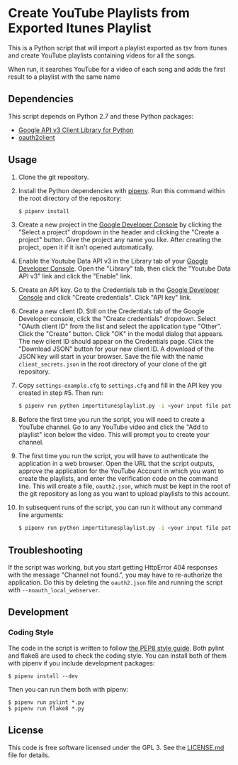 # Create YouTube Playlists from Exported Itunes Playlist

This is a Python script that will import a playlist exported as tsv from itunes
and create YouTube playlists containing videos for all the songs.

When run, it searches YouTube for a video of each
song and adds the first result to a playlist with the same name

## Dependencies

This script depends on Python 2.7 and these Python packages:

- [Google API v3 Client Library for Python](https://developers.google.com/api-client-library/python/)
- [oauth2client](https://github.com/googleapis/oauth2client)

## Usage

1. Clone the git repository.

2. Install the Python dependencies with [pipenv](https://docs.pipenv.org/).
   Run this command within the root directory of the repository:

   ```sh
   $ pipenv install
   ```

3. Create a new project in the
   [Google Developer Console](https://console.developers.google.com/)
   by clicking the "Select a project" dropdown in the header and clicking the
   "Create a project" button. Give the project any name you like. After
   creating the project, open it if it isn't opened automatically.

4. Enable the Youtube Data API v3 in the Library tab of your
   [Google Developer Console](https://console.developers.google.com/). Open the
   "Library" tab, then click the "Youtube Data API v3" link and click the
   "Enable" link.

5. Create an API key. Go to the Credentials tab in the
   [Google Developer Console](https://console.developers.google.com/)
   and click "Create credentials". Click "API key" link.

6. Create a new client ID. Still on the Credentials tab of the Google Developer
   console, click the "Create credentials" dropdown. Select "OAuth client ID"
   from the list and select the application type "Other". Click the
   "Create" button. Click "OK" in the modal dialog that appears. The new
   client ID should appear on the Credentials page. Click the "Download JSON"
   button for your new client ID. A download of the JSON key will start in
   your browser. Save the file with the name `client_secrets.json` in the
   root directory of your clone of the git repository.

7. Copy `settings-example.cfg` to `settings.cfg` and fill in the API key you
   created in step #5. Then run:

   ```sh
   $ pipenv run python importitunesplaylist.py -i <your input file path> --noauth_local_webserver
   ```

8. Before the first time you run the script, you will need to create a YouTube
   channel. Go to any YouTube video and click the "Add to playlist" icon
   below the video. This will prompt you to create your channel.

9. The first time you run the script, you will have to authenticate the
   application in a web browser. Open the URL that the script outputs,
   approve the application for the YouTube Account in which you want to
   create the playlists, and enter the verification code on the command line.
   This will create a file, `oauth2.json`, which must be kept in the root
   of the git repository as long as you want to upload playlists to this
   account.

10. In subsequent runs of the script, you can run it without any command line
    arguments:

    ```sh
    $ pipenv run python importitunesplaylist.py -i <your input file path>
    ```

## Troubleshooting

If the script was working, but you start getting HttpError 404 responses with
the message "Channel not found.", you may have to re-authorize the application.
Do this by deleting the `oauth2.json` file and running the script
with `--noauth_local_webserver`.

## Development

### Coding Style

The code in the script is written to follow
[the PEP8 style guide](https://www.python.org/dev/peps/pep-0008/).
Both pylint and flake8 are used to check the coding style. You can install
both of them with pipenv if you include development packages:

```
$ pipenv install --dev
```

Then you can run them both with pipenv:

```
$ pipenv run pylint *.py
$ pipenv run flake8 *.py
```

## License

This code is free software licensed under the GPL 3. See the
[LICENSE.md](LICENSE.md) file for details.
